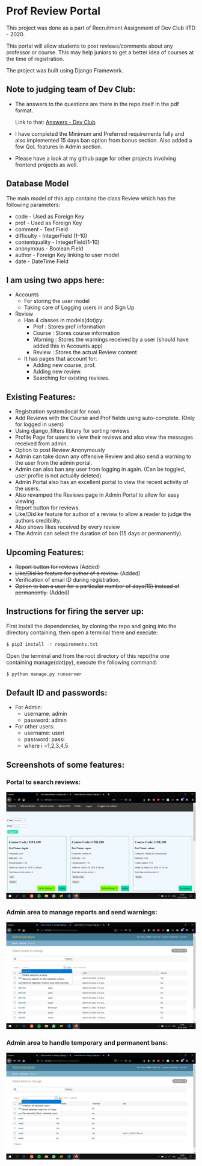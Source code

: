 # Prof Review Portal

This project was done as a part of Recruitment Assignment of Dev Club IITD - 2020. 

This portal will allow students to post reviews/comments about any professor or course.
This may help juniors to get a better idea of courses at the time of registration.

The project was built using Django Framework.

## Note to judging team of Dev Club: 
* The answers to the questions are there in the repo itself in the pdf format. 
  
  Link to that: [Answers - Dev Club](./Dev_Club_Recruitment.pdf)

* I have completed the Minimum and Preferred requirements fully and also implemented 15 days ban option from bonus section. Also added a few QoL features in Admin section. 
* Please have a look at my github page for other projects involving frontend projects as well.

## Database Model

The main model of this app contains the class Review which has the following parameters:
* code - Used as Foreign Key
* prof - Used as Foreign Key
* comment - Text Field
* difficulty - IntegerField (1-10)
* contentquality - IntegerField(1-10)
* anonymous - Boolean Field 
* author - Foreign Key linking to user model
* date - DateTime Field

## I am using two apps here:
* Accounts 
    * For storing the user model
    * Taking care of Logging users in and Sign Up
* Review
    * Has 4 classes in models(dot)py: 
      * Prof : Stores prof information
      * Course : Stores course information
      * Warning : Stores the warnings received by a user (should have added this in Accounts app)
      * Review : Stores the actual Review content
    * It has pages that account for:
      * Adding new course, prof.
      * Adding new review.
      * Searching for existing reviews.


## Existing Features:
* Registration system(local for now).
* Add Reviews with the Course and Prof fields using auto-complete. (Only for logged in users)
* Using django_filters library for sorting reviews
* Profile Page for users to view their reviews and also view the messages received from admin.
* Option to post Review Anonymously
* Admin can take down any offensive Review and also send a warning to the user from the admin portal.
* Admin can also ban any user from logging in again. (Can be toggled, user profile is not actually deleted)
* Admin Portal also has an excellent portal to view the recent activity of the users.
* Also revamped the Reviews page in Admin Portal to allow for easy viewing.
* Report button for reviews.
* Like/Dislike feature for author of a review to allow a reader to judge the authors credibility.
* Also shows likes received by every review
* The Admin can select the duration of ban (15 days or permanently).

## Upcoming Features:
* ~~Report button for reviews~~ (Added)
* ~~Like/Dislike feature for author of a review.~~ (Added)
* Verification of email ID during registration.
* ~~Option to ban a user for a particular number of days(15) instead of permanently.~~ (Added)

## Instructions for firing the server up:
First install the dependencies, by cloning the repo and going into the directory containing, then open a terminal there and execute:

```bash
$ pip3 install -r requirements.txt
```

Open the terminal and from the root directory of this repo(the one containing manage(dot)py), execute the following command: 
```bash
$ python manage.py runserver
```
## Default ID and passwords:

* For Admin:
  * username: admin
  * password: admin
* For other users:
  * username: useri
  * password: passi
  * where i =1,2,3,4,5

## Screenshots of some features: 

### Portal to search reviews:
![Sc1](./Screenshots/Portal.png)
### Admin area to manage reports and send warnings:
![Sc2](./Screenshots/Admin1.png)
### Admin area to handle temporary and permanent bans: 
![Sc3](./Screenshots/Admin2.png)